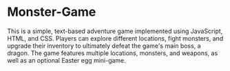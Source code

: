 # Monster-Game
This is a simple, text-based adventure game implemented using JavaScript, HTML, and CSS. Players can explore different locations, fight monsters, and upgrade their inventory to ultimately defeat the game's main boss, a dragon. The game features multiple locations, monsters, and weapons, as well as an optional Easter egg mini-game.
